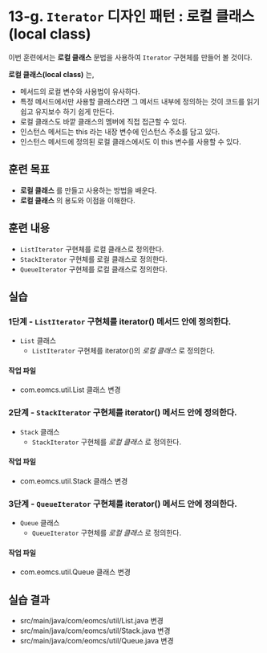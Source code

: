 # 13-g. `Iterator` 디자인 패턴 : 로컬 클래스(local class)

이번 훈련에서는 **로컬 클래스** 문법을 사용하여 `Iterator` 구현체를 만들어 볼 것이다.

**로컬 클래스(local class)** 는,

- 메서드의 로컬 변수와 사용법이 유사하다.  
- 특정 메서드에서만 사용할 클래스라면 그 메서드 내부에 정의하는 것이
  코드를 읽기 쉽고 유지보수 하기 쉽게 만든다.
- 로컬 클래스도 바깥 클래스의 멤버에 직접 접근할 수 있다.
- 인스턴스 메서드는 this 라는 내장 변수에 인스턴스 주소를 담고 있다.
- 인스턴스 메서드에 정의된 로컬 클래스에서도 이 this 변수를 사용할 수 있다.

## 훈련 목표

- **로컬 클래스** 를 만들고 사용하는 방법을 배운다.
- **로컬 클래스** 의 용도와 이점을 이해한다.


## 훈련 내용

- `ListIterator` 구현체를 로컬 클래스로 정의한다.
- `StackIterator` 구현체를 로컬 클래스로 정의한다.
- `QueueIterator` 구현체를 로컬 클래스로 정의한다.


## 실습

### 1단계 - `ListIterator` 구현체를 iterator() 메서드 안에 정의한다.

- `List` 클래스
  - `ListIterator` 구현체를 iterator()의 *로컬 클래스* 로 정의한다.

#### 작업 파일

- com.eomcs.util.List 클래스 변경


### 2단계 - `StackIterator` 구현체를 iterator() 메서드 안에 정의한다.

- `Stack` 클래스
  - `StackIterator` 구현체를 *로컬 클래스* 로 정의한다.

#### 작업 파일

- com.eomcs.util.Stack 클래스 변경


### 3단계 - `QueueIterator` 구현체를 iterator() 메서드 안에 정의한다.

- `Queue` 클래스
  - `QueueIterator` 구현체를 *로컬 클래스* 로 정의한다.

#### 작업 파일

- com.eomcs.util.Queue 클래스 변경


## 실습 결과

- src/main/java/com/eomcs/util/List.java 변경
- src/main/java/com/eomcs/util/Stack.java 변경
- src/main/java/com/eomcs/util/Queue.java 변경
